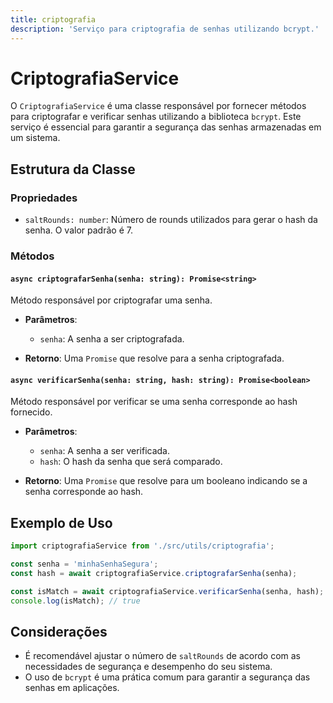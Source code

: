```yaml
---
title: criptografia
description: 'Serviço para criptografia de senhas utilizando bcrypt.'
---
```


# CriptografiaService

O `CriptografiaService` é uma classe responsável por fornecer métodos para criptografar e verificar senhas utilizando a biblioteca `bcrypt`. Este serviço é essencial para garantir a segurança das senhas armazenadas em um sistema.

## Estrutura da Classe

### Propriedades

- `saltRounds: number`: Número de rounds utilizados para gerar o hash da senha. O valor padrão é 7.

### Métodos

#### `async criptografarSenha(senha: string): Promise<string>`

Método responsável por criptografar uma senha.

- **Parâmetros**:
  - `senha`: A senha a ser criptografada.
  
- **Retorno**: Uma `Promise` que resolve para a senha criptografada.

#### `async verificarSenha(senha: string, hash: string): Promise<boolean>`

Método responsável por verificar se uma senha corresponde ao hash fornecido.

- **Parâmetros**:
  - `senha`: A senha a ser verificada.
  - `hash`: O hash da senha que será comparado.
  
- **Retorno**: Uma `Promise` que resolve para um booleano indicando se a senha corresponde ao hash.

## Exemplo de Uso

```typescript
import criptografiaService from './src/utils/criptografia';

const senha = 'minhaSenhaSegura';
const hash = await criptografiaService.criptografarSenha(senha);

const isMatch = await criptografiaService.verificarSenha(senha, hash);
console.log(isMatch); // true
```

## Considerações

- É recomendável ajustar o número de `saltRounds` de acordo com as necessidades de segurança e desempenho do seu sistema.
- O uso de `bcrypt` é uma prática comum para garantir a segurança das senhas em aplicações.